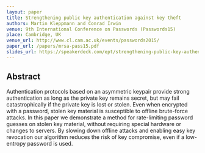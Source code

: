 ```yaml
---
layout: paper
title: Strengthening public key authentication against key theft
authors: Martin Kleppmann and Conrad Irwin
venue: 9th International Conference on Passwords (Passwords15)
place: Cambridge, UK
venue_url: http://www.cl.cam.ac.uk/events/passwords2015/
paper_url: /papers/mrsa-pass15.pdf
slides_url: https://speakerdeck.com/ept/strengthening-public-key-authentication-against-key-theft
---
```


<script async class="speakerdeck-embed" data-id="2e56aa7d1efa466fb4893ea18b2ed6ca" data-ratio="1.77777777777778" src="//speakerdeck.com/assets/embed.js"></script>

Abstract
--------

Authentication protocols based on an asymmetric keypair provide strong authentication as long as the
private key remains secret, but may fail catastrophically if the private key is lost or stolen. Even
when encrypted with a password, stolen key material is susceptible to offline brute-force attacks.
In this paper we demonstrate a method for rate-limiting password guesses on stolen key material,
without requiring special hardware or changes to servers. By slowing down offline attacks and
enabling easy key revocation our algorithm reduces the risk of key compromise, even if a low-entropy
password is used.

